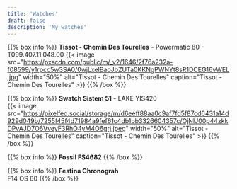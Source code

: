 ```yaml
---
title: 'Watches'
draft: false
description: 'My watches'
---
```


{{% box info %}}
**Tissot - Chemin Des Tourelles** - Powermatic 80 - T099.407.11.048.00
{{< image src="https://pxscdn.com/public/m/_v2/1646/2f76a232a-f08599/y1rpcc5w3SA0/0wjLxelBaoJbZUTa0KKNgPWNYt8sR1DCEG16vWEL.jpg"
    width="50%"
    alt="Tissot - Chemin Des Tourelles"
    caption="Tissot - Chemin Des Tourelles" >}}
{{% /box %}}

{{% box info %}}
**Swatch Sistem 51** - LAKE YIS420  
{{< image src="https://pixelfed.social/storage/m/d6eeff88aa0c9af7fd5f87cd6431a14d929d049b/7255f45f4d71984a9fef61c4db1bb3326604357c/OjNIJ00p44zkkDPvAJD7O6VveyF3RhO4yM4O6grj.jpeg"
    width="50%"
    alt="Tissot - Chemin Des Tourelles"
    caption="Tissot - Chemin Des Tourelles" >}}
{{% /box %}}

{{% box info %}}
**Fossil FS4682**
{{% /box %}}


{{% box info %}}
**Festina Chronograh**  
F14 OS 60
{{% /box %}}
